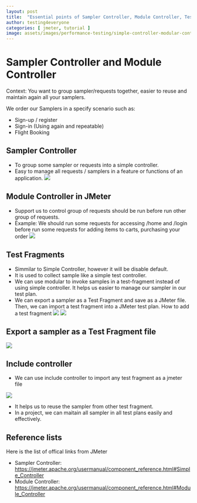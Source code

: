 ```yaml
---
layout: post
title:  "Essential points of Sampler Controller, Module Controller, Test Fragment, Include controller."
author: testing4everyone
categories: [ jmeter, tutorial ]
image: assets/images/performance-testing/simple-controller-modular-controller-in-jmeter.png
---
```


# Sampler Controller and Module Controller
Context:
You want to group sampler/requests together, easier to reuse and maintain again all your samplers.

We order our Samplers in a specify scenario such as:
+ Sign-up / register
+ Sign-in (Using again and repeatable)
+ Flight Booking


## Sampler Controller

- To group some sampler or requests into a simple controller.
- Easy to manage all requests / samplers in a feature or functions of an application.
![](https://i.ibb.co/wp738kY/simple-controller-in-jmeter.jpg)

## Module Controller in JMeter

- Support us to control group of requests should be run before run other group of requests.
- Example: We should run some requests for accessing /home and /login before run some requests for adding items to carts, purchasing your order
![](https://i.ibb.co/F5H473f/modular-controller-in-jmeter.jpg)

## Test Fragments
- Simmilar to Simple Controller, however it will be disable default.
- It is used to collect sample like a simple test controller.
- We can use modular to invoke samples in a test-fragment instead of using simple controller. It helps us easier to manage our sampler in our test plan.
- We can export a sampler as a Test Fragment and save as a JMeter file. Then, we can import a test fragment into a JMeter test plan.
How to add a test fragment
![](https://i.ibb.co/d0psmrw/create-a-test-fragment.jpg)
![](https://i.ibb.co/S60fFYG/test-fragment-is-default-disable.jpg)

## Export a sampler as a Test Fragment file

![](https://i.ibb.co/Qct6ryZ/export-a-sampler-as-a-test-fragment.jpg)
## Include controller
- We can use include controller to import any test fragment as a jmeter file

![](https://i.ibb.co/zXBCRzV/include-controller-import-test-fragment.jpg)

- It helps us to reuse the sampler from other test fragment.
- In a project, we can maitain all sampler in all test plans easily and effectively.

## Reference lists
Here is the list of offical links from JMeter
- Sampler Controller: https://jmeter.apache.org/usermanual/component_reference.html#Simple_Controller
- Module Controller: https://jmeter.apache.org/usermanual/component_reference.html#Module_Controller


[//]: # (## Full HTML)

[//]: # ()
[//]: # (Perhaps the best part of Markdown is that you're never limited to just Markdown. You can write HTML directly in the Markdown editor and it will just work as HTML usually does. No limits! Here's a standard YouTube embed code as an example:)

[//]: # ()
[//]: # (<p><iframe style="width:100%;" height="315" src="https://www.youtube.com/embed/Cniqsc9QfDo?rel=0&amp;showinfo=0" frameborder="0" allowfullscreen></iframe></p>)